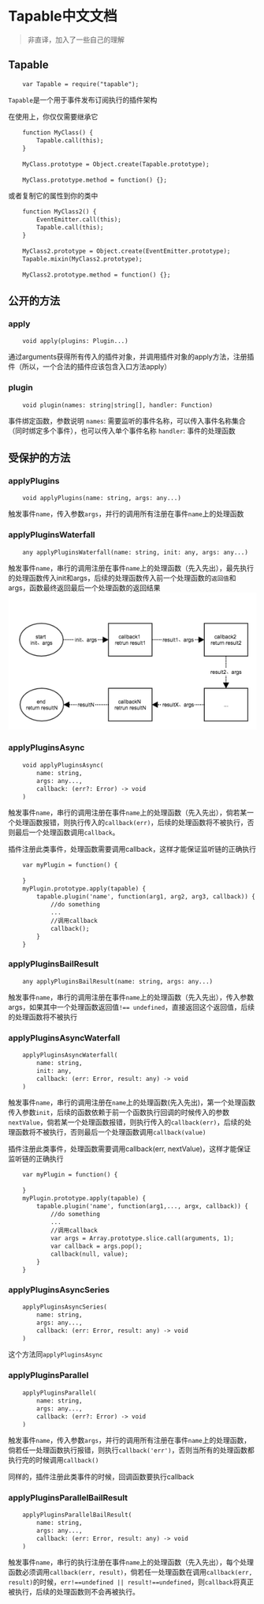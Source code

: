 # Tapable中文文档
>非直译，加入了一些自己的理解

## Tapable
```
    var Tapable = require("tapable");
```
`Tapable`是一个用于事件发布订阅执行的插件架构

在使用上，你仅仅需要继承它
```
    function MyClass() {
        Tapable.call(this);
    }

    MyClass.prototype = Object.create(Tapable.prototype);

    MyClass.prototype.method = function() {};
```
或者复制它的属性到你的类中
```
    function MyClass2() {
        EventEmitter.call(this);
        Tapable.call(this);
    }

    MyClass2.prototype = Object.create(EventEmitter.prototype);
    Tapable.mixin(MyClass2.prototype);

    MyClass2.prototype.method = function() {};
```

## 公开的方法
### apply 
```
    void apply(plugins: Plugin...)
```
通过arguments获得所有传入的插件对象，并调用插件对象的apply方法，注册插件（所以，一个合法的插件应该包含入口方法apply）
### plugin
```
    void plugin(names: string|string[], handler: Function)
```
事件绑定函数，参数说明
`names`: 需要监听的事件名称，可以传入事件名称集合（同时绑定多个事件），也可以传入单个事件名称
`handler`: 事件的处理函数

## 受保护的方法
### applyPlugins
```
    void applyPlugins(name: string, args: any...)
```
触发事件`name`，传入参数`args`，并行的调用所有注册在事件`name`上的处理函数

### applyPluginsWaterfall
```
    any applyPluginsWaterfall(name: string, init: any, args: any...)
```
触发事件`name`，串行的调用注册在事件`name`上的处理函数（先入先出），最先执行的处理函数传入init和args，后续的处理函数传入前一个处理函数的`返回值`和args，函数最终返回最后一个处理函数的返回结果
![](../images/webpack/tapable.png)
### applyPluginsAsync
```
    void applyPluginsAsync(
        name: string,
        args: any...,
        callback: (err?: Error) -> void
    )
```
触发事件`name`，串行的调用注册在事件`name`上的处理函数（先入先出），倘若某一个处理函数报错，则执行传入的`callback(err)`，后续的处理函数将不被执行，否则最后一个处理函数调用`callback`。

插件注册此类事件，处理函数需要调用callback，这样才能保证监听链的正确执行
```
    var myPlugin = function() {

    }
    myPlugin.prototype.apply(tapable) {
        tapable.plugin('name', function(arg1, arg2, arg3, callback)) {
            //do something
            ...
            //调用callback
            callback();
        }
    }
```
### applyPluginsBailResult
```
    any applyPluginsBailResult(name: string, args: any...)
```
触发事件`name`，串行的调用注册在事件`name`上的处理函数（先入先出），传入参数args，如果其中一个处理函数返回值`!== undefined`，直接返回这个返回值，后续的处理函数将不被执行

### applyPluginsAsyncWaterfall
```
    applyPluginsAsyncWaterfall(
        name: string,
        init: any,
        callback: (err: Error, result: any) -> void
    )
```
触发事件`name`，串行的调用注册在`name`上的处理函数(先入先出)，第一个处理函数传入参数`init`，后续的函数依赖于前一个函数执行回调的时候传入的参数`nextValue`，倘若某一个处理函数报错，则执行传入的`callback(err)`，后续的处理函数将不被执行，否则最后一个处理函数调用`callback(value)`

插件注册此类事件，处理函数需要调用callback(err, nextValue)，这样才能保证监听链的正确执行
```
    var myPlugin = function() {

    }
    myPlugin.prototype.apply(tapable) {
        tapable.plugin('name', function(arg1,..., argx, callback)) {
            //do something
            ...
            //调用callback
            var args = Array.prototype.slice.call(arguments, 1);
            var callback = args.pop();
            callback(null, value);
        }
    }
```

### applyPluginsAsyncSeries
```
    applyPluginsAsyncSeries(
        name: string,
        args: any...,
        callback: (err: Error, result: any) -> void
    )
```
这个方法同`applyPluginsAsync`

### applyPluginsParallel
```
    applyPluginsParallel(
        name: string,
        args: any...,
        callback: (err?: Error) -> void
    )
```
触发事件`name`，传入参数`args`，并行的调用所有注册在事件`name`上的处理函数，倘若任一处理函数执行报错，则执行`callback('err')`，否则当所有的处理函数都执行完的时候调用`callback()`

同样的，插件注册此类事件的时候，回调函数要执行callback

### applyPluginsParallelBailResult
```
    applyPluginsParallelBailResult(
        name: string,
        args: any...,
        callback: (err: Error, result: any) -> void
    )
```
触发事件`name`，串行的执行注册在事件`name`上的处理函数（先入先出），每个处理函数必须调用`callback(err, result)`，倘若任一处理函数在调用`callback(err, result)`的时候，`err!==undefined || result!==undefined`，则`callback`将真正被执行，后续的处理函数则不会再被执行。 



